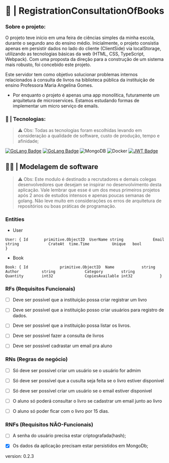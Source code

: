 # 🦦 | RegistrationConsultationOfBooks

### Sobre o projeto:

O projeto teve início em uma feira de ciências simples da minha escola, durante o segundo ano do ensino médio. Inicialmente, o projeto consistia apenas em persistir dados no lado do cliente (ClientSide) via localStorage, utilizando as tecnologias básicas da web (HTML, CSS, TypeScript, Webpack). Com uma proposta da direção para a construção de um sistema mais robusto, foi concebido este projeto.

Este servidor tem como objetivo solucionar problemas internos relacionados à consulta de livros na biblioteca pública da instituição de ensino Professora Maria Angelina Gomes.

- Por enquanto o projeto é apenas uma app monolítica, futuramente um arquitetura de microservices.
Estamos estudando formas de implementar um micro serviço de emails.

### 🤖 | Tecnologias:

> ⚠ Obs: Todas as tecnologias foram escolhidas levando em consideração a qualidade de software, custo de produção, tempo e afinidade;

[![GoLang Badge](https://img.shields.io/badge/Go-00ADD8?style=for-the-badge&logo=go&logoColor=white)](https://go.dev/)
[![GoLang Badge](https://img.shields.io/badge/Echo-00ADD8?style=for-the-badge&logo&logoColor=white)](https://go.dev/)
![MongoDB](https://img.shields.io/badge/MongoDB-%234ea94b.svg?style=for-the-badge&logo=mongodb&logoColor=white)
![Docker](https://img.shields.io/badge/docker-%230db7ed.svg?style=for-the-badge&logo=docker&logoColor=white)
[![JWT Badge](https://img.shields.io/badge/jwt-181818?style=for-the-badge&logo=json-web-tokens&logoColor=yellow)](https://jwt.io/)

## 👨‍💻 | Modelagem de software

> ⚠ Obs: Este modulo é destinado a recrutadores e demais colegas desenvolvedores que desejam se inspirar no desenvolvimento desta aplicação. Vale lembrar que esse é um dos meus primeiros projetos após 2 anos de estudos intensos e apenas poucas semanas de golang. Não leve muito em considerações os erros de arquitetura de repositórios ou boas práticas de programação.

### Entities

- User

`
    User: {
        Id       primitive.ObjectID 
        UserName string            
        Email    string            
        CrateAt  time.Time         
        Unique   bool              
    } `

- Book

`
    Book: {
        Id              primitive.ObjectID 
        Name            string             
        Author          string            
        Category        string            
        Quantity        int32             
        CopiesAvailable int32           
    } `

### RFs (Requisitos Funcionais)

- [ ] Deve ser possível que a instituição possa criar registrar um livro

- [ ] Deve ser possível que a instituição posso criar usuários para registro de dados.

- [ ] Deve ser possível que a instituição possa listar os livros.

- [ ] Deve ser possivel fazer a consulta de livros

- [ ] Deve ser possivel cadrastar um email pra aluno

### RNs (Regras de negócio)

- [ ] Só deve ser possivel criar um usuário se o usuário for admim

- [ ] Só deve ser possível que a cusulta seja feita se o livro estiver disponivel

- [ ] Só deve ser possível criar um usuário se o email estiver disponivel

- [ ] O aluno só poderá consultar o livro se cadastrar um email junto ao livro

- [ ] O aluno só poder ficar com o livro por 15 dias.

### RNFs (Requisitos NÃO-Funcionais)

- [ ] A senha do usuário precisa estar criptografada(hash);
- [X] Os dados da aplicação precisam estar persistidos em MongoDb;


version: 0.2.3